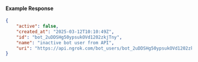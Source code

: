 <!-- Code generated for API Clients. DO NOT EDIT. -->

#### Example Response

```json
{
	"active": false,
	"created_at": "2025-03-12T10:10:49Z",
	"id": "bot_2uDDSHg50ypsukOVd1202zkjTny",
	"name": "inactive bot user from API",
	"uri": "https://api.ngrok.com/bot_users/bot_2uDDSHg50ypsukOVd1202zkjTny"
}
```

